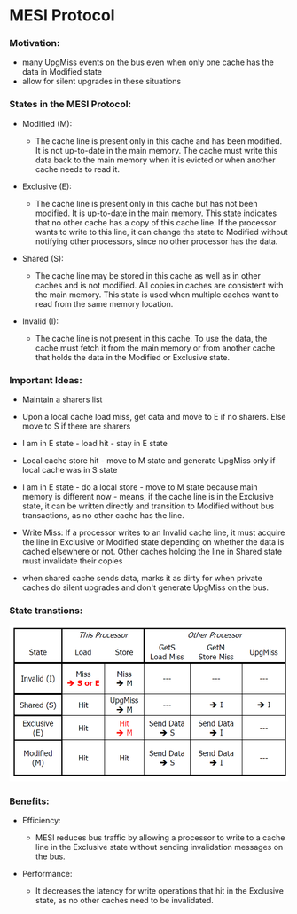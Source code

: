 # MESI Protocol

### Motivation:

- many UpgMiss events on the bus even when only one cache has the data in Modified state
- allow for silent upgrades in these situations

### States in the MESI Protocol:
- Modified (M): 
    - The cache line is present only in this cache and has been modified. It is not up-to-date in the main memory. The cache must write this data back to the main memory when it is evicted or when another cache needs to read it.

- Exclusive (E): 
    - The cache line is present only in this cache but has not been modified. It is up-to-date in the main memory. This state indicates that no other cache has a copy of this cache line. If the processor wants to write to this line, it can change the state to Modified without notifying other processors, since no other processor has the data.

- Shared (S): 
    - The cache line may be stored in this cache as well as in other caches and is not modified. All copies in caches are consistent with the main memory. This state is used when multiple caches want to read from the same memory location.

- Invalid (I): 
    - The cache line is not present in this cache. To use the data, the cache must fetch it from the main memory or from another cache that holds the data in the Modified or Exclusive state.

### Important Ideas:
- Maintain a sharers list 
- Upon a local cache load miss, get data and move to E if no sharers. Else move to S if there are sharers

- I am in E state - load hit - stay in E state

- Local cache store hit - move to M state and generate UpgMiss only if local cache was in S state

- I am in E state - do a local store - move to M state because main memory is different now - means, if the cache line is in the Exclusive state, it can be written directly and transition to Modified without bus transactions, as no other cache has the line. 

- Write Miss: If a processor writes to an Invalid cache line, it must acquire the line in Exclusive or Modified state depending on whether the data is cached elsewhere or not. Other caches holding the line in Shared state must invalidate their copies

- when shared cache sends data, marks it as dirty for when private caches do silent upgrades and don't generate UpgMiss on the bus.

### State transtions:

![alt text](image.png)


### Benefits:
- Efficiency: 
    - MESI reduces bus traffic by allowing a processor to write to a cache line in the Exclusive state without sending invalidation messages on the bus.

- Performance: 
    - It decreases the latency for write operations that hit in the Exclusive state, as no other caches need to be invalidated.